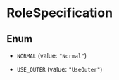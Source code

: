 

# RoleSpecification

## Enum


* `NORMAL` (value: `"Normal"`)

* `USE_OUTER` (value: `"UseOuter"`)



